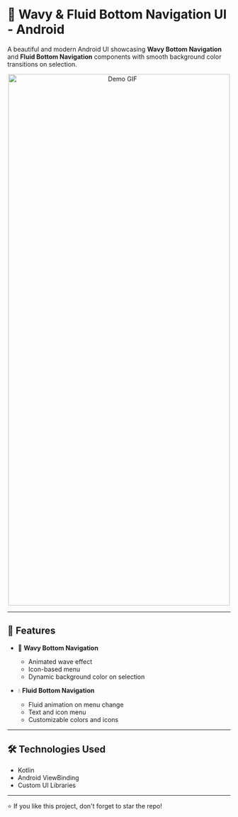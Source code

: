 # 🌊 Wavy & Fluid Bottom Navigation UI - Android

A beautiful and modern Android UI showcasing **Wavy Bottom Navigation** and **Fluid Bottom Navigation** components with smooth background color transitions on selection.

<div align="center">
  <img src="https://github.com/user-attachments/assets/b573465b-6cc2-4995-859d-72da38bc7fb0" alt="Demo GIF" width="500" height="1200"/>
</div>

---

## 🚀 Features

- 🌈 **Wavy Bottom Navigation**
  - Animated wave effect
  - Icon-based menu
  - Dynamic background color on selection

- 💧 **Fluid Bottom Navigation**
  - Fluid animation on menu change
  - Text and icon menu
  - Customizable colors and icons

---

## 🛠️ Technologies Used

- Kotlin
- Android ViewBinding
- Custom UI Libraries

---

⭐ If you like this project, don't forget to star the repo!

